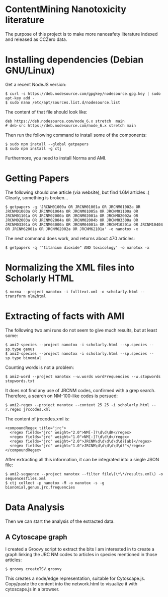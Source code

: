 # ContentMining Nanotoxicity literature

The purpose of this project is to make more nanosafety literature indexed and released as CCZero data.

# Installing dependencies (Debian GNU/Linux)

Get a recent NodeJS version:

    $ curl -s https://deb.nodesource.com/gpgkey/nodesource.gpg.key | sudo apt-key add -
    $ sudo nano /etc/apt/sources.list.d/nodesource.list

The content of that file should look like:

    deb https://deb.nodesource.com/node_6.x stretch  main
    # deb-src https://deb.nodesource.com/node_6.x stretch main

Then run the following command to install some of the components:

    $ sudo npm install --global getpapers
    $ sudo npm install -g ctj

Furthermore, you need to install Norma and AMI.

# Getting Papers

The following should one article (via website), but find 1.6M articles :( Clearly, something is broken...
  
    $ getpapers -q 'JRCNM01000a OR JRCNM01001a OR JRCNM01002a OR JRCNM01003a OR JRCNM01004a OR JRCNM01005a OR JRCNM01100a OR JRCNM01101a OR JRCNM02000a OR JRCNM02001a OR JRCNM02002a OR JRCNM02003a OR JRCNM02004a OR JRCNM02004b OR JRCNM03300a OR JRCNM03301a OR JRCNM04000a OR JRCNM04001a OR JRCNM10201a OR JRCNM10404 OR JRCNM62001a OR JRCNM62002a OR JRCNM62101a' -o nanotox -x

The next command does work, and returns about 470 articles:

    $ getpapers -q '"titanium dioxide" AND toxicology' -o nanotox -x

# Normalizing the XML files into Scholarly HTML

    $ norma --project nanotox -i fulltext.xml -o scholarly.html --transform nlm2html

# Extracting of facts with AMI

The following two ami runs do not seem to give much results, but at least some:

    $ ami2-species --project nanotox -i scholarly.html --sp.species --sp.type genus
    $ ami2-species --project nanotox -i scholarly.html --sp.species --sp.type binomial
  
Counting words is not a problem:
  
    $ ami2-word --project nanotox --w.words wordFrequencies --w.stopwords stopwords.txt

It does not find any use of JRCNM codes, confirmed with a grep search. Therefore, a search on NM-100-like codes is persued:

    $ ami2-regex --project nanotox --context 25 25 -i scholarly.html --r.regex jrccodes.xml
  
The content of jrccodes.xml is:

    <compoundRegex title="jrc">
      <regex fields="jrc" weight="2.0">NM[-]?\d\d\dK</regex>
      <regex fields="jrc" weight="1.0">NM[-]?\d\d\d</regex>
      <regex fields="jrc" weight="2.0">JRCNM\d\d\d\d\d\d?[ab]</regex>
      <regex fields="jrc" weight="1.0">JRCNM\d\d\d\d\d\d?"</regex>
    </compoundRegex>

After extracting all this information, it can be integrated into a single JSON file:

    $ ami2-sequence --project nanotox --filter file\(\*\*/results.xml\) -o sequencesfiles.xml
    $ ctj collect -p nanotox -M -o nanotox -s -g bionomial,genus,jrc,frequencies

# Data Analysis

Then we can start the analysis of the extracted data.

## A Cytoscape graph

I created a Groovy script to extract the bits I am interested in to create a graph
linking the JRC NM codes to articles in species mentioned in those articles:

    $ groovy createTSV.groovy

This creates a node/edge representation, suitable for Cytoscape.js.
Copy/paste the content into the network.html to visualize it with cytoscape.js in a browser.
